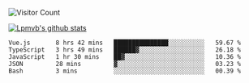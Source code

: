 ![Visitor Count](https://profile-counter.glitch.me/Lpmvb/count.svg)

[![Lpmvb's github stats](https://github-readme-stats.vercel.app/api?username=lpmvb&show_icons=true&title_color=fff&icon_color=79ff97&text_color=9f9f9f&bg_color=151515)](https://github.com/anuraghazra/github-readme-stats)

<!--
Here are some ideas to get you started:

- 🔭 I’m currently working on ...
- 🌱 I’m currently learning ...
- 👯 I’m looking to collaborate on ...
- 🤔 I’m looking for help with ...
- 💬 Ask me about ...
- 📫 How to reach me: ...
- 😄 Pronouns: ...
- ⚡ Fun fact: ...
-->

<!--START_SECTION:waka-->

```text
Vue.js       8 hrs 42 mins   ███████████████░░░░░░░░░░   59.67 %
TypeScript   3 hrs 49 mins   ██████▓░░░░░░░░░░░░░░░░░░   26.18 %
JavaScript   1 hr 30 mins    ██▓░░░░░░░░░░░░░░░░░░░░░░   10.36 %
JSON         28 mins         ▓░░░░░░░░░░░░░░░░░░░░░░░░   03.23 %
Bash         3 mins          ░░░░░░░░░░░░░░░░░░░░░░░░░   00.39 %
```

<!--END_SECTION:waka-->
